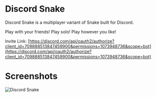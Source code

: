 # Discord Snake

Discord Snake is a multiplayer variant of Snake built for Discord.

Play with your friends! Play solo! Play however you like!

Invite Link: [https://discord.com/api/oauth2/authorize?client_id=709888513847459900&permissions=1073948736&scope=bot](https://discord.com/api/oauth2/authorize?client_id=709888513847459900&permissions=1073948736&scope=bot)

# Screenshots

![Discord Snake](https://github.com/Bill13579/discord-snake/raw/master/discord-snake.gif "Discord Snake")
